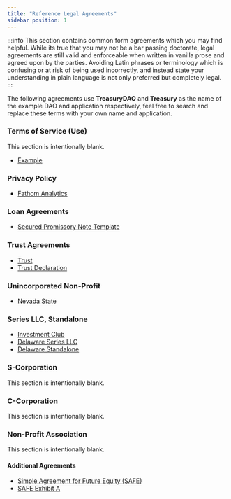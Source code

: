 ```yaml
---
title: "Reference Legal Agreements"
sidebar position: 1
---
```


:::info
This section contains common form agreements which you may find helpful. While its true that you may not be a bar passing doctorate, legal agreements are still valid and enforceable when written in vanilla prose and agreed upon by the parties. Avoiding Latin phrases or terminology which is confusing or at risk of being used incorrectly, and instead state your understanding in plain language is not only preferred but completely legal.
:::

The following agreements use **TreasuryDAO** and **Treasury** as the name of the example DAO and application respectively, feel free to search and replace these terms with your own name and application.

### Terms of Service (Use)

This section is intentionally blank.

-   [Example](tos-simple)

### Privacy Policy

-   [Fathom Analytics](privacy-policy)

### Loan Agreements

-   [Secured Promissory Note Template](secured-promissory-note-template)

### Trust Agreements

-   [Trust](trust)
-   [Trust Declaration](declaration-of-trust)

### Unincorporated Non-Profit

-   [Nevada State](nv-una)

### Series LLC, Standalone

-   [Investment Club](investment-club)
-   [Delaware Series LLC](op-llc-series)
-   [Delaware Standalone](standalone-llc)

### S-Corporation

This section is intentionally blank.

### C-Corporation

This section is intentionally blank.

### Non-Profit Association

This section is intentionally blank.

#### Additional Agreements

-   [Simple Agreement for Future Equity (SAFE)](papers/Rolling-SAFE-Template.docx)
-   [SAFE Exhibit A](papers/Rolling-SAFE-Exhibit-A.docx)
